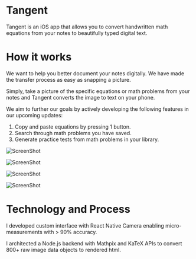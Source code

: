 # Tangent

Tangent is an iOS app that allows you to convert handwritten math equations from your notes to beautifully typed digital text.

# How it works

We want to help you better document your notes digitally.
We have made the transfer process as easy as snapping a picture.

Simply, take a picture of the specific equations or math problems from your notes and Tangent converts the image to text on your phone.

We aim to further our goals by actively developing the following features in our upcoming updates:
1. Copy and paste equations by pressing 1 button.
2. Search through math problems you have saved.
3. Generate practice tests from math problems in your library.


![ScreenShot](https://i.imgur.com/7rLxAHY.png)

![ScreenShot](https://i.imgur.com/OWFDFz2.png)

![ScreenShot](https://i.imgur.com/dMlbVos.png)

![ScreenShot](https://i.imgur.com/6iM16Iz.png)

# Technology and Process

I developed custom interface with React Native Camera enabling micro-measurements with > 90% accuracy.

I architected a Node.js backend with Mathpix and KaTeX APIs to convert 800+ raw image data objects to rendered html.
